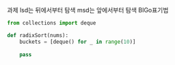 과제 lsd는 뒤에서부터 탐색 msd는 앞에서부터 탐색
BIGo표기법
```python
from collections import deque

def radixSort(nums):
	buckets = [deque() for _ in range(10)]
	
	pass
```
